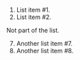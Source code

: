 1) List item #1.
9) List item #2.

Not part of the list.

7) Another list item #7.
9) Another list item #8.
